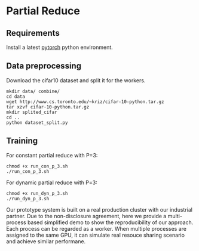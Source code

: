 # Partial Reduce


## Requirements

Install a latest [pytorch](https://pytorch.org) python environment.

## Data preprocessing

Download the cifar10 dataset and split it for the workers.

```
mkdir data/ combine/
cd data
wget http://www.cs.toronto.edu/~kriz/cifar-10-python.tar.gz
tar xzvf cifar-10-python.tar.gz
mkdir splited_cifar
cd ..
python dataset_split.py
```

## Training

For constant partial reduce with P=3:

```
chmod +x run_con_p_3.sh
./run_con_p_3.sh
```

For dynamic partial reduce with P=3:

```
chmod +x run_dyn_p_3.sh
./run_dyn_p_3.sh
```

Our prototype system is built on a real production cluster with our industrial partner. Due to the non-disclosure agreement, here we provide a multi-process based simplified demo to show the reproducibility of our approach. Each process can be regarded as a worker. When multiple processes are assigned to the same GPU, it can simulate real resouce sharing scenario and achieve similar performane.
